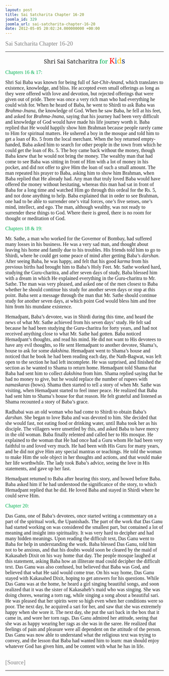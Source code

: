 ```yaml
---
layout: post
title: Sai Satcharita Chapter 16-20
joomla_id: 329
joomla_url: sai-satcharita-chapter-16-20
date: 2012-05-05 20:02:24.000000000 +00:00
---
```

<p><span style="font-family: trebuchet ms,geneva; font-size: 14pt; color: #808080;">Sai Satcharita Chapter 16-20<br /></span></p>
<hr />
<p style="text-align: center;" align="center"><span style="font-size: 14pt; line-height: 115%; font-family: 'Georgia','serif';">Shri Sai Satcharitra <span style="color: #00b050;">for</span> </span><span style="font-size: 18pt; line-height: 115%; font-family: 'Georgia','serif'; color: red;">K</span><span style="font-size: 18pt; line-height: 115%; font-family: 'Georgia','serif'; color: #0070c0;">i</span><span style="font-size: 18pt; line-height: 115%; font-family: 'Georgia','serif'; color: #ffc000;">d</span><span style="font-size: 18pt; line-height: 115%; font-family: 'Georgia','serif'; color: #002060;">s</span></p>
<p><span style="font-family: book antiqua,palatino; color: #00b050; font-size: 12pt;">Chapters 16 &amp; 17:</span></p>
<p><span style="font-family: book antiqua,palatino; font-size: 12pt;">Shri Sai Baba was known for being full of <i>Sat-Chit-Anand</i>, which translates to existence, knowledge, and bliss. He accepted even small offerings as long as they were offered with love and devotion, but rejected offerings that were given out of pride. There was once a very rich man who had everything he could wish for. When he heard of Baba, he went to Shirdi to ask Baba was <i>Brahma-Jnana</i>, the knowledge of God. When he saw Baba, he fell at his feet, and asked for <i>Brahma-Jnana</i>, saying that his journey had been very difficult and knowledge of God would have made his life journey worth it. Baba replied that He would happily show him Brahman because people rarely came to Him for spiritual matters. He ushered a boy in the mosque and told him to get a loan of Rs. 5 from the local merchant. When the boy returned empty-handed, Baba asked him to search for other people in the town from which he could get the loan of Rs. 5. The boy came back without the money, though Baba knew that he would not bring the money. The wealthy man that had come to see Baba was sitting in front of Him with a lot of money in his pocket, and did not offer to give Him the loan of such a small amount. The man repeated his prayer to Baba, asking him to show him Brahman, when Baba replied that He already had. Any man that truly loved Baba would have offered the money without hesitating, whereas this man had sat in front of Baba for a long time and watched Him go through this ordeal for the Rs. 5, and not done anything to help. Baba explained that in order to see Brahman, one had to be able to surrender one’s vital forces, one’s five senses, one’s mind, intellect, and ego. The man, although wealthy, was not ready to surrender these things to God. Where there is greed, there is no room for thought or meditation of God. </span></p>
<p><span style="font-family: book antiqua,palatino; color: #00b050; font-size: 12pt;">Chapters 18 &amp; 19:</span></p>
<p><span style="font-family: book antiqua,palatino; font-size: 12pt;">Mr. Sathe, a man who worked for the Governor of Bombay, had suffered many losses in his business. He was a very sad man, and thought about leaving his home and family due to his troubles. His friends told him to go to Shirdi, where he could get some peace of mind after getting Baba’s <i>darshan</i>. After seeing Baba, he was happy, and felt that his good <i>karma</i> from his previous births had brought him to Baba’s Holy Feet. Mr. Sathe worked hard, studying the Guru-charitra, and after seven days of study, Baba blessed him with a dream in which He explained everything in the Guru-charitra to Mr. Sathe. The man was very pleased, and asked one of the men closest to Baba whether he should continue his study for another seven days or stop at this point. Baba sent a message through the man that Mr. Sathe should continue study for another seven days, at which point God would bless him and free him from his mundane existence. </span></p>
<p><span style="font-family: book antiqua,palatino; font-size: 12pt;">Hemadpant, Baba’s devotee, was in Shirdi during this time, and heard the news of what Mr. Sathe achieved from his seven days’ study. He felt sad because he had been studying the Guru-charitra for forty years, and had not received anything close to what Mr. Sathe had gotten. Baba noticed Hemadpant’s thoughts, and read his mind. He did not want to His devotees to have any evil thoughts, so He sent Hemadpant to another devotee, Shama’s, house to ask for some <i>dakshina</i>. Hemadpant went to Shama’s house and noticed that he book he had been reading each day, the Nath-Bagwat, was left open to the section he had left incomplete. He was surprised, and finished the section as he wanted to Shama to return home. Hemadpant told Shama that Baba had sent him to collect <i>dakshina </i>from him. Shama replied saying that he had no money to give, but he would replace the number of rupees with <i>namaskaras </i>(bows). Shama then started to tell a story of when Mr. Sathe was visiting, when Hemadpant started to feel inner peace. He realized that Baba had sent him to Shama’s house for that reason. He felt grateful and listened as Shama recounted a story of Baba’s grace. </span></p>
<p><span style="font-family: book antiqua,palatino; font-size: 12pt;">Radhabai was an old woman who had come to Shirdi to obtain Baba’s <i>darshan</i>. She began to love Baba and was devoted to him. She decided that she would fast, not eating food or drinking water, until Baba took her as his disciple. The villagers were unsettled by this, and asked Baba to have mercy in the old woman. Baba finally relented and called her to His mosque. He explained to the woman that He had once had a Guru whom He had been very faithful to and loved very much. He had been with His Guru for many years, and he did not give Him any special mantras or teachings. He told the woman to make Him the sole object in her thoughts and actions, and that would make her life worthwhile. The lady took Baba’s advice, seeing the love in His statements, and gave up her fast. </span></p>
<p><span style="font-family: book antiqua,palatino; font-size: 12pt;">Hemadpant returned to Baba after hearing this story, and bowed before Baba. Baba asked him if he had understood the significance of the story, to which Hemadpant replied that he did. He loved Baba and stayed in Shirdi where he could serve Him. </span></p>
<p><span style="font-family: book antiqua,palatino; color: #00b050; font-size: 12pt;">Chapter 20:</span></p>
<p><span style="font-family: book antiqua,palatino;"><span style="font-size: 12pt;">Das Ganu, one of Baba’s devotees, once started writing a commentary on a part of the spiritual work, the Upanishads. The part of the work that Das Ganu had started working on was considered the smallest part, but contained a lot of meaning and insight into spirituality. It was very hard to decipher and had many hidden meanings. Upon reading the difficult text, Das Ganu went to Baba for help in understanding the work. Baba blessed Das Ganu, told him not to be anxious, and that his doubts would soon be cleared by the maid of Kakasaheb Dixit on his way home that day. The people mosque laughed at this statement, asking Baba how an illiterate mad could decipher the difficult text. Das Ganu was also confused, but believed that Baba was God, and believed that what He said would come true. On his way home, Das Ganu stayed with Kakasahed Dixit, hoping to get answers for his questions. While Das Ganu was at the home, he heard a girl singing beautiful songs, and soon realized that it was the sister of Kakasaheb’s maid who was singing. She was doing chores, wearing a torn rag, while singing a song about a beautiful sari. He was pleased that her spirits were so high even when her conditions were so poor. The next day, he acquired a sari for her, and saw that she was extremely happy when she wore it. The next day, she put the sari back in the box that it came in, and wore her torn rags. Das Ganu admired her attitude, seeing that she was as happy wearing her rags as she was in the saree. He realized that feelings of pain and pleasure were all dependent on the attitude of the person. Das Ganu was now able to understand what the religious text was trying to convey, and the lesson that Baba had wanted him to learn: man should enjoy whatever God has given him, and be content with what he has in life.</span> </span></p>
<p><br /><span style="font-family: trebuchet ms,geneva; font-size: 14pt; color: #808080;">[Source]</span></p>
<hr />
<p>&nbsp;</p>
